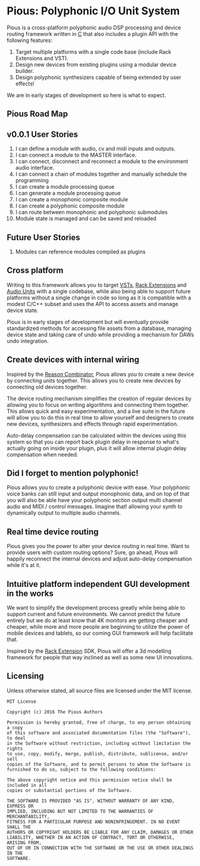 Pious: Polyphonic I/O Unit System
=================================

Pious is a cross-platform polyphonic audio DSP processing and device routing
framework written in [C] that also includes a plugin API with the following
features:

1. Target multiple platforms with a single code base (include Rack Extensions and VST).
2. Design new devices from existing plugins using a modular device builder.
3. Design polyphonic synthesizers capable of being extended by user effects!

We are in early stages of development so here is what to expect.

Pious Road Map
--------------

## v0.0.1 User Stories

1. I can define a module with audio, cv and midi inputs and outputs.
2. I can connect a module to the MASTER interface.
3. I can connect, disconnect and reconnect a module to the environment audio interface.
4. I can connect a chain of modules together and manually schedule the programming
5. I can create a module processing queue
6. I can generate a module processing queue
7. I can create a monophonic composite module
8. I can create a polyphonic composite module
9. I can route between monophonic and polyphonic submodules
10. Module state is managed and can be saved and reloaded

## Future User Stories

1. Modules can reference modules compiled as plugins


Cross platform
--------------

Writing to this framework allows you to target [VSTs],
[Rack Extensions] and [Audio Units] with a single codebase, while also being
able to support future platforms without a single change in code so long as
it is compatible with a modest C/C++ subset and uses the API to access assets
and manage device state.

Pious is in early stages of development but will eventually provide
standardized methods for accessing file assets from a database, managing
device state and taking care of undo while providing a mechanism for DAWs
undo integration.

Create devices with internal wiring
-----------------------------------

Inspired by the [Reason Combinator], Pious allows you to create a new device
by connecting units together. This allows you to create new devices by
connecting old devices together.

The device routing mechanism simplifies the creation of regular devices
by allowing you to focus on writing algorithms and connecting them together.
This allows quick and easy experimentation, and a live suite in the future
will allow you to do this in real time to allow yourself and designers to
create new devices, synthesizers and effects through rapid experimentation.

Auto-delay compensation can be calculated within the devices using this system
so that you can report back plugin delay in response to what's actually going
on inside your plugin, plus it will allow internal plugin delay compensation
when needed.

Did I forget to mention polyphonic!
-----------------------------------

Pious allows you to create a polyphonic device with ease. Your polyphonic
voice banks can still input and output monophonic data, and on top of that
you will also be able have your polyphonic section output multi channel
audio and MIDI / control messages. Imagine that! allowing your synth to
dynamically output to multiple audio channels.

Real time device routing
------------------------

Pious gives you the power to alter your device routing in real time. Want to
provide users with custom routing options? Sure, go ahead, Pious will happily
reconnect the internal devices and adjust auto-delay compensation while it's
at it.

Intuitive platform independent GUI development in the works
-----------------------------------------------------------

We want to simplify the development process greatly while being able to
support current and future environments. We cannot predict the future entirely
but we do at least know that 4K monitors are getting cheaper and cheaper,
while more and more people are beginning to utilize the power of mobile
devices and tablets, so our coming GUI framework will help facilitate that.

Inspired by the [Rack Extension] SDK, Pious will offer a 3d modelling
framework for people that way inclined as well as some new UI innovations.

Licensing
---------

Unless otherwise stated, all source files are licensed under the MIT license.

    MIT License

    Copyright (c) 2016 The Pious Authors

    Permission is hereby granted, free of charge, to any person obtaining a copy
    of this software and associated documentation files (the "Software"), to deal
    in the Software without restriction, including without limitation the rights
    to use, copy, modify, merge, publish, distribute, sublicense, and/or sell
    copies of the Software, and to permit persons to whom the Software is
    furnished to do so, subject to the following conditions:

    The above copyright notice and this permission notice shall be included in all
    copies or substantial portions of the Software.

    THE SOFTWARE IS PROVIDED "AS IS", WITHOUT WARRANTY OF ANY KIND, EXPRESS OR
    IMPLIED, INCLUDING BUT NOT LIMITED TO THE WARRANTIES OF MERCHANTABILITY,
    FITNESS FOR A PARTICULAR PURPOSE AND NONINFRINGEMENT. IN NO EVENT SHALL THE
    AUTHORS OR COPYRIGHT HOLDERS BE LIABLE FOR ANY CLAIM, DAMAGES OR OTHER
    LIABILITY, WHETHER IN AN ACTION OF CONTRACT, TORT OR OTHERWISE, ARISING FROM,
    OUT OF OR IN CONNECTION WITH THE SOFTWARE OR THE USE OR OTHER DEALINGS IN THE
    SOFTWARE.

[C]: http://www.cprogramming.com/
[Rack Extension]: https://www.propellerheads.se/reason/rack-extensions
[Rack Extensions]: https://www.propellerheads.se/reason/rack-extensions
[VSTs]: https://www.steinberg.net/en/products/vst.html
[Audio Units]: https://en.wikipedia.org/wiki/Audio_Units
[Reason Combinator]: https://www.propellerheads.se/reason/instruments/combinator